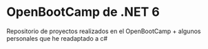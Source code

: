 # OpenBootCamp de .NET 6

Repositorio de proyectos realizados en el OpenBootCamp + algunos personales que he readaptado a c#